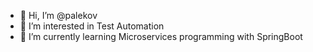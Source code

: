 - 👋 Hi, I’m @palekov
- 👀 I’m interested in Test Automation
- 🌱 I’m currently learning Microservices programming with SpringBoot

<!---
palekov/palekov is a ✨ special ✨ repository because its `README.md` (this file) appears on your GitHub profile.
You can click the Preview link to take a look at your changes.
--->

